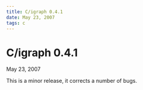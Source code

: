 ```yaml
---
title: C/igraph 0.4.1
date: May 23, 2007
tags: c
---
```


C/igraph 0.4.1
==============

May 23, 2007

This is a minor release, it corrects a number of bugs.
